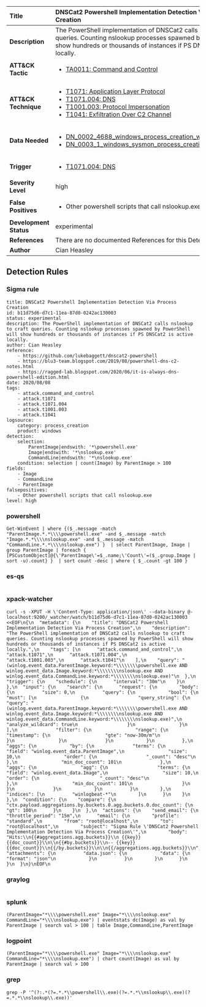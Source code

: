 | Title                    | DNSCat2 Powershell Implementation Detection Via Process Creation       |
|:-------------------------|:------------------|
| **Description**          | The PowerShell implementation of DNSCat2 calls nslookup to craft queries. Counting nslookup processes spawned by PowerShell will show hundreds or thousands of instances if PS DNSCat2 is active locally. |
| **ATT&amp;CK Tactic**    |  <ul><li>[TA0011: Command and Control](https://attack.mitre.org/tactics/TA0011)</li></ul>  |
| **ATT&amp;CK Technique** | <ul><li>[T1071: Application Layer Protocol](https://attack.mitre.org/techniques/T1071)</li><li>[T1071.004: DNS](https://attack.mitre.org/techniques/T1071.004)</li><li>[T1001.003: Protocol Impersonation](https://attack.mitre.org/techniques/T1001.003)</li><li>[T1041: Exfiltration Over C2 Channel](https://attack.mitre.org/techniques/T1041)</li></ul>  |
| **Data Needed**          | <ul><li>[DN_0002_4688_windows_process_creation_with_commandline](../Data_Needed/DN_0002_4688_windows_process_creation_with_commandline.md)</li><li>[DN_0003_1_windows_sysmon_process_creation](../Data_Needed/DN_0003_1_windows_sysmon_process_creation.md)</li></ul>  |
| **Trigger**              | <ul><li>[T1071.004: DNS](../Triggers/T1071.004.md)</li></ul>  |
| **Severity Level**       | high |
| **False Positives**      | <ul><li>Other powershell scripts that call nslookup.exe</li></ul>  |
| **Development Status**   | experimental |
| **References**           |  There are no documented References for this Detection Rule yet  |
| **Author**               | Cian Heasley |


## Detection Rules

### Sigma rule

```
title: DNSCat2 Powershell Implementation Detection Via Process Creation
id: b11d75d6-d7c1-11ea-87d0-0242ac130003
status: experimental
description: The PowerShell implementation of DNSCat2 calls nslookup to craft queries. Counting nslookup processes spawned by PowerShell will show hundreds or thousands of instances if PS DNSCat2 is active locally.
author: Cian Heasley
reference:
    - https://github.com/lukebaggett/dnscat2-powershell
    - https://blu3-team.blogspot.com/2019/08/powershell-dns-c2-notes.html
    - https://ragged-lab.blogspot.com/2020/06/it-is-always-dns-powershell-edition.html
date: 2020/08/08
tags:
    - attack.command_and_control
    - attack.t1071
    - attack.t1071.004
    - attack.t1001.003
    - attack.t1041
logsource:
    category: process_creation
    product: windows
detection:
    selection:
        ParentImage|endswith: '*\powershell.exe'
        Image|endswith: '*\nslookup.exe'
        CommandLine|endswith: '*\nslookup.exe'
    condition: selection | count(Image) by ParentImage > 100
fields:
    - Image
    - CommandLine
    - ParentImage
falsepositives:
    - Other powershell scripts that call nslookup.exe
level: high

```





### powershell
    
```
Get-WinEvent | where {($_.message -match "ParentImage.*.*\\\\powershell.exe" -and $_.message -match "Image.*.*\\\\nslookup.exe" -and $_.message -match "CommandLine.*.*\\\\nslookup.exe") }  | select ParentImage, Image | group ParentImage | foreach { [PSCustomObject]@{\'ParentImage\'=$_.name;\'Count\'=($_.group.Image | sort -u).count} }  | sort count -desc | where { $_.count -gt 100 }
```


### es-qs
    
```

```


### xpack-watcher
    
```
curl -s -XPUT -H \'Content-Type: application/json\' --data-binary @- localhost:9200/_watcher/watch/b11d75d6-d7c1-11ea-87d0-0242ac130003 <<EOF\n{\n  "metadata": {\n    "title": "DNSCat2 Powershell Implementation Detection Via Process Creation",\n    "description": "The PowerShell implementation of DNSCat2 calls nslookup to craft queries. Counting nslookup processes spawned by PowerShell will show hundreds or thousands of instances if PS DNSCat2 is active locally.",\n    "tags": [\n      "attack.command_and_control",\n      "attack.t1071",\n      "attack.t1071.004",\n      "attack.t1001.003",\n      "attack.t1041"\n    ],\n    "query": "(winlog.event_data.ParentImage.keyword:*\\\\\\\\powershell.exe AND winlog.event_data.Image.keyword:*\\\\\\\\nslookup.exe AND winlog.event_data.CommandLine.keyword:*\\\\\\\\nslookup.exe)"\n  },\n  "trigger": {\n    "schedule": {\n      "interval": "30m"\n    }\n  },\n  "input": {\n    "search": {\n      "request": {\n        "body": {\n          "size": 0,\n          "query": {\n            "bool": {\n              "must": [\n                {\n                  "query_string": {\n                    "query": "(winlog.event_data.ParentImage.keyword:*\\\\\\\\powershell.exe AND winlog.event_data.Image.keyword:*\\\\\\\\nslookup.exe AND winlog.event_data.CommandLine.keyword:*\\\\\\\\nslookup.exe)",\n                    "analyze_wildcard": true\n                  }\n                }\n              ],\n              "filter": {\n                "range": {\n                  "timestamp": {\n                    "gte": "now-30m/m"\n                  }\n                }\n              }\n            }\n          },\n          "aggs": {\n            "by": {\n              "terms": {\n                "field": "winlog.event_data.ParentImage",\n                "size": 10,\n                "order": {\n                  "_count": "desc"\n                },\n                "min_doc_count": 101\n              },\n              "aggs": {\n                "agg": {\n                  "terms": {\n                    "field": "winlog.event_data.Image",\n                    "size": 10,\n                    "order": {\n                      "_count": "desc"\n                    },\n                    "min_doc_count": 101\n                  }\n                }\n              }\n            }\n          }\n        },\n        "indices": [\n          "winlogbeat-*"\n        ]\n      }\n    }\n  },\n  "condition": {\n    "compare": {\n      "ctx.payload.aggregations.by.buckets.0.agg.buckets.0.doc_count": {\n        "gt": 100\n      }\n    }\n  },\n  "actions": {\n    "send_email": {\n      "throttle_period": "15m",\n      "email": {\n        "profile": "standard",\n        "from": "root@localhost",\n        "to": "root@localhost",\n        "subject": "Sigma Rule \'DNSCat2 Powershell Implementation Detection Via Process Creation\'",\n        "body": "Hits:\\n{{#aggregations.agg.buckets}}\\n {{key}} {{doc_count}}\\n\\n{{#by.buckets}}\\n-- {{key}} {{doc_count}}\\n{{/by.buckets}}\\n\\n{{/aggregations.agg.buckets}}\\n",\n        "attachments": {\n          "data.json": {\n            "data": {\n              "format": "json"\n            }\n          }\n        }\n      }\n    }\n  }\n}\nEOF\n
```


### graylog
    
```

```


### splunk
    
```
(ParentImage="*\\\\powershell.exe" Image="*\\\\nslookup.exe" CommandLine="*\\\\nslookup.exe") | eventstats dc(Image) as val by ParentImage | search val > 100 | table Image,CommandLine,ParentImage
```


### logpoint
    
```
(ParentImage="*\\\\powershell.exe" Image="*\\\\nslookup.exe" CommandLine="*\\\\nslookup.exe") | chart count(Image) as val by ParentImage | search val > 100
```


### grep
    
```
grep -P '^(?:.*(?=.*.*\\powershell\\.exe)(?=.*.*\\nslookup\\.exe)(?=.*.*\\nslookup\\.exe))'
```



